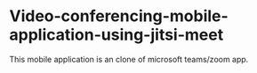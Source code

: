 # Video-conferencing-mobile-application-using-jitsi-meet
This mobile application is an clone of microsoft teams/zoom app.
